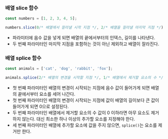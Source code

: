 ### 배열 slice 함수
```javascript
const numbers = [1, 2, 3, 4, 5];

numbers.slice(0/* 배열에서 잘라낼 시작 지점 */, 2/* 배열을 잘라낼 마지막 지점 */); // [1, 2]
```
* 파라미터에 음수 값을 넣게 되면 배열의 끝에서부터의 인덱스, 길이를 나타낸다.
* 두 번째 파라미터인 마지막 지점을 포함하는 것이 아닌 제외하고 배열이 잘라진다.

### 배열 splice 함수
```javascript
const animals = ['cat', 'dog', 'rabbit', 'fox'];

animals.splice(2/* 배열의 변경을 시작할 지점 */, 1/* 배열에서 제거할 요소의 수 */, 'tiger'/* 배열에 추가할 요소 */ ); // ['cat', 'dog', 'tiger', 'fox]
```
* 첫 번째 파라미터인 배열의 변경이 시작되는 지점에 음수 값이 들어가게 되면 배열의 끝에서부터 요소를 세어 나간다.
* 첫 번째 파라미터인 배열의 변경이 시작되는 지점에 값이 배열의 길이보다 큰 값이 들어가게 되면 0으로 설정된다.
* 두 번째 파라미터인 배열에서 제거할 요소의 수 값이 0 이하라면 아무 요소도 제거하지 않는다. 대신 최소한 하나 이상의 추가할 요소를 지정해야 한다.
* 세 번째 파라미터인 배열에 추가할 요소에 값을 주지 않으면, `splice()`는 요소를 제거만 한다.